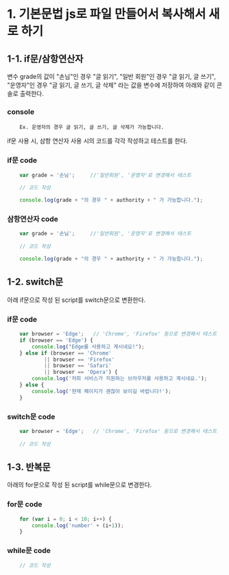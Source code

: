# 1. 기본문법 js로 파일 만들어서 복사해서 새로 하기

## 1-1. if문/삼항연산자
변수 grade의 값이 "손님"인 경우 "글 읽기", "일반 회원"인 경우 "글 읽기, 글 쓰기", "운영자"인 경우 "글 읽기, 글 쓰기, 글 삭제" 라는 값을 변수에 저장하여 아래와 같이 콘솔로 출력한다.

### console
```
    Ex. 운영자의 경우 글 읽기, 글 쓰기, 글 삭제가 가능합니다.
```
if문 사용 시, 삼항 연산자 사용 시의 코드를 각각 작성하고 테스트를 한다.

### if문 code
```js       
    var grade = '손님';     //'일반회원', '운영자'로 변경해서 테스트
    
    // 코드 작성

    console.log(grade + "의 경우 " + authority + " 가 가능합니다.");   
```

### 삼항연산자 code
```js           
    var grade = '손님';     //'일반회원', '운영자'로 변경해서 테스트
    
    // 코드 작성

    console.log(grade + "의 경우 " + authority + " 가 가능합니다.");
```

## 1-2. switch문
아래 if문으로 작성 된 script를 switch문으로 변환한다.

### if문 code
```js
    var browser = 'Edge';   // 'Chrome', 'Firefox' 등으로 변경해서 테스트
    if (browser == 'Edge') {
        console.log("Edge를 사용하고 계시네요!");
    } else if (browser == 'Chrome'
            || browser == 'Firefox'
            || browser == 'Safari'
            || browser == 'Opera') {
        console.log('저희 서비스가 지원하는 브라우저를 사용하고 계시네요.');
    } else {
        console.log('현재 페이지가 괜찮아 보이길 바랍니다!');
    }
```

### switch문 code
```js
    var browser = 'Edge';   // 'Chrome', 'Firefox' 등으로 변경해서 테스트
    
    // 코드 작성
```

## 1-3. 반복문
아래의 for문으로 작성 된 script를 while문으로 변경한다.

### for문 code
```js
    for (var i = 0; i < 10; i++) {
        console.log('number' + (i+1));
    }
```

### while문 code
```js   
    // 코드 작성
```